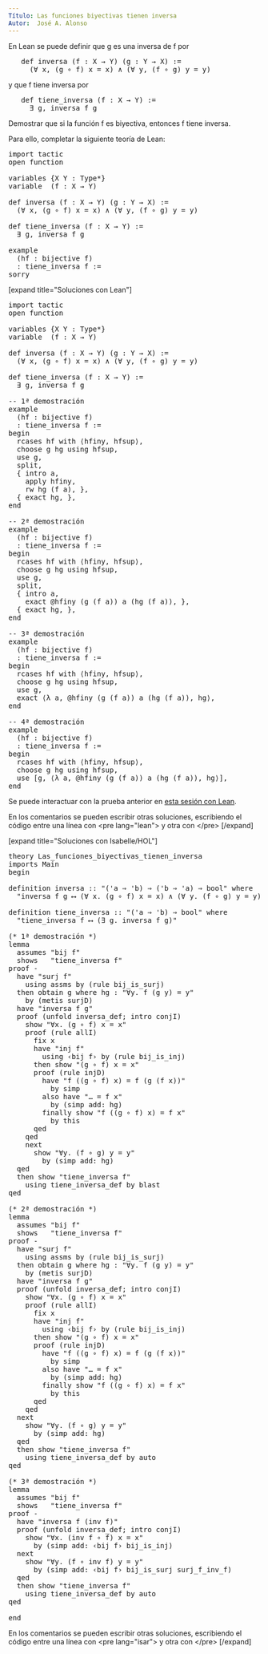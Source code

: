 ```yaml
---
Título: Las funciones biyectivas tienen inversa
Autor:  José A. Alonso
---
```


En Lean se puede definir que g es una inversa de f por
<pre lang="text">
   def inversa (f : X → Y) (g : Y → X) :=
     (∀ x, (g ∘ f) x = x) ∧ (∀ y, (f ∘ g) y = y)
</pre>
y que f tiene inversa por
<pre lang="text">
   def tiene_inversa (f : X → Y) :=
     ∃ g, inversa f g
</pre>

Demostrar que si la función f es biyectiva, entonces f tiene inversa.

Para ello, completar la siguiente teoría de Lean:

<pre lang="lean">
import tactic
open function

variables {X Y : Type*}
variable  (f : X → Y)

def inversa (f : X → Y) (g : Y → X) :=
  (∀ x, (g ∘ f) x = x) ∧ (∀ y, (f ∘ g) y = y)

def tiene_inversa (f : X → Y) :=
  ∃ g, inversa f g

example
  (hf : bijective f)
  : tiene_inversa f :=
sorry
</pre>

[expand title="Soluciones con Lean"]

<pre lang="lean">
import tactic
open function

variables {X Y : Type*}
variable  (f : X → Y)

def inversa (f : X → Y) (g : Y → X) :=
  (∀ x, (g ∘ f) x = x) ∧ (∀ y, (f ∘ g) y = y)

def tiene_inversa (f : X → Y) :=
  ∃ g, inversa f g

-- 1ª demostración
example
  (hf : bijective f)
  : tiene_inversa f :=
begin
  rcases hf with ⟨hfiny, hfsup⟩,
  choose g hg using hfsup,
  use g,
  split,
  { intro a,
    apply hfiny,
    rw hg (f a), },
  { exact hg, },
end

-- 2ª demostración
example
  (hf : bijective f)
  : tiene_inversa f :=
begin
  rcases hf with ⟨hfiny, hfsup⟩,
  choose g hg using hfsup,
  use g,
  split,
  { intro a,
    exact @hfiny (g (f a)) a (hg (f a)), },
  { exact hg, },
end

-- 3ª demostración
example
  (hf : bijective f)
  : tiene_inversa f :=
begin
  rcases hf with ⟨hfiny, hfsup⟩,
  choose g hg using hfsup,
  use g,
  exact ⟨λ a, @hfiny (g (f a)) a (hg (f a)), hg⟩,
end

-- 4ª demostración
example
  (hf : bijective f)
  : tiene_inversa f :=
begin
  rcases hf with ⟨hfiny, hfsup⟩,
  choose g hg using hfsup,
  use [g, ⟨λ a, @hfiny (g (f a)) a (hg (f a)), hg⟩],
end
</pre>

Se puede interactuar con la prueba anterior en <a href="https://leanprover-community.github.io/lean-web-editor/#url=https://raw.githubusercontent.com/jaalonso/Calculemus/main/src/Las_funciones_biyectivas_tienen_inversa.lean" rel="noopener noreferrer" target="_blank">esta sesión con Lean</a>.

En los comentarios se pueden escribir otras soluciones, escribiendo el código entre una línea con &#60;pre lang=&quot;lean&quot;&#62; y otra con &#60;/pre&#62;
[/expand]

[expand title="Soluciones con Isabelle/HOL"]

<pre lang="isar">
theory Las_funciones_biyectivas_tienen_inversa
imports Main
begin

definition inversa :: "('a ⇒ 'b) ⇒ ('b ⇒ 'a) ⇒ bool" where
  "inversa f g ⟷ (∀ x. (g ∘ f) x = x) ∧ (∀ y. (f ∘ g) y = y)"

definition tiene_inversa :: "('a ⇒ 'b) ⇒ bool" where
  "tiene_inversa f ⟷ (∃ g. inversa f g)"

(* 1ª demostración *)
lemma
  assumes "bij f"
  shows   "tiene_inversa f"
proof -
  have "surj f"
    using assms by (rule bij_is_surj)
  then obtain g where hg : "∀y. f (g y) = y"
    by (metis surjD)
  have "inversa f g"
  proof (unfold inversa_def; intro conjI)
    show "∀x. (g ∘ f) x = x"
    proof (rule allI)
      fix x
      have "inj f"
        using ‹bij f› by (rule bij_is_inj)
      then show "(g ∘ f) x = x"
      proof (rule injD)
        have "f ((g ∘ f) x) = f (g (f x))"
          by simp
        also have "… = f x"
          by (simp add: hg)
        finally show "f ((g ∘ f) x) = f x"
          by this
      qed
    qed
    next
      show "∀y. (f ∘ g) y = y"
        by (simp add: hg)
  qed
  then show "tiene_inversa f"
    using tiene_inversa_def by blast
qed

(* 2ª demostración *)
lemma
  assumes "bij f"
  shows   "tiene_inversa f"
proof -
  have "surj f"
    using assms by (rule bij_is_surj)
  then obtain g where hg : "∀y. f (g y) = y"
    by (metis surjD)
  have "inversa f g"
  proof (unfold inversa_def; intro conjI)
    show "∀x. (g ∘ f) x = x"
    proof (rule allI)
      fix x
      have "inj f"
        using ‹bij f› by (rule bij_is_inj)
      then show "(g ∘ f) x = x"
      proof (rule injD)
        have "f ((g ∘ f) x) = f (g (f x))"
          by simp
        also have "… = f x"
          by (simp add: hg)
        finally show "f ((g ∘ f) x) = f x"
          by this
      qed
    qed
  next
    show "∀y. (f ∘ g) y = y"
      by (simp add: hg)
  qed
  then show "tiene_inversa f"
    using tiene_inversa_def by auto
qed

(* 3ª demostración *)
lemma
  assumes "bij f"
  shows   "tiene_inversa f"
proof -
  have "inversa f (inv f)"
  proof (unfold inversa_def; intro conjI)
    show "∀x. (inv f ∘ f) x = x"
      by (simp add: ‹bij f› bij_is_inj)
  next
    show "∀y. (f ∘ inv f) y = y"
      by (simp add: ‹bij f› bij_is_surj surj_f_inv_f)
  qed
  then show "tiene_inversa f"
    using tiene_inversa_def by auto
qed

end
</pre>

En los comentarios se pueden escribir otras soluciones, escribiendo el código entre una línea con &#60;pre lang=&quot;isar&quot;&#62; y otra con &#60;/pre&#62;
[/expand]
